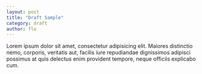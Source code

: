 ```yaml
---
layout: post
title: "Draft Sample"
category: draft
author: flo
---
```


Lorem ipsum dolor sit amet, consectetur adipisicing elit. Maiores distinctio nemo, corporis, veritatis aut, facilis iure repudiandae dignissimos adipisci possimus at quis delectus enim provident tempore, neque officiis explicabo cum.